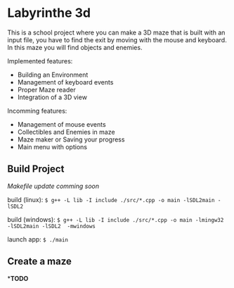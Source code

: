 # Labyrinthe 3d

This is a school project where you can make a 3D maze that is built with an input file, you have to find the exit by moving with the mouse and keyboard. In this maze you will find objects and enemies.

Implemented features:
- Building an Environment
- Management of keyboard events
- Proper Maze reader
- Integration of a 3D view

Incomming features:
- Management of mouse events
- Collectibles and Enemies in maze
- Maze maker or Saving your progress
- Main menu with options

## Build Project
*Makefile update comming soon* 

build (linux): ``$ g++ -L lib -I include ./src/*.cpp -o main -lSDL2main -lSDL2``

build (windows): ``$ g++ -L lib -I include ./src/*.cpp -o main -lmingw32 -lSDL2main -lSDL2  -mwindows``

launch app: ``$ ./main``


## Create a maze
***TODO**
